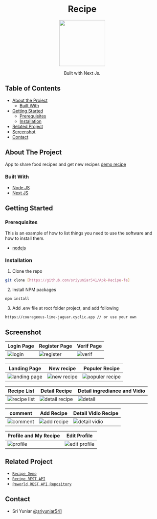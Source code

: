 <h1 align="center">Recipe</h1>

<p align="center">
  <img height="150" src="https://res.cloudinary.com/dxrsjyu6o/image/upload/v1675087793/recipe/bg2_tabsqa.png"  />
</p>
<p align="center">
  Built with Next Js.
</p>

## Table of Contents

- [About the Project](#about-the-project)
  - [Built With](#built-with)
- [Getting Started](#getting-started)
  - [Prerequisites](#prerequisites)
  - [Installation](#installation)
- [Related Project](#related-project)
- [Screenshot](#screenshot)
- [Contact](#contact)

## About The Project

App to share food recipes and get new recipes [demo recipe](https://meek-dasik-7555c9.netlify.app/)

### Built With

- [Node JS](https://nodejs.org/en/docs/)
- [Next JS](//nextjs.org/)

## Getting Started

### Prerequisites

This is an example of how to list things you need to use the software and how to install them.

- [nodejs](https://nodejs.org/en/download/)

### Installation

1. Clone the repo

```bash
git clone [https://github.com/sriyuniar541/Apk-Recipe-fe]
```

2. Install NPM packages

```bash
npm install
```

3. Add .env file at root folder project, and add following

```bash
https://courageous-lime-jaguar.cyclic.app // or use your own
```

## Screenshot

| Login Page                                | Register Page                      | Verif Page                          |
| ----------------------------------------- | -------------------------------------------- | -------------------------------------------- |
| ![login](https://res.cloudinary.com/dxrsjyu6o/image/upload/v1675087313/recipe/login-recipe_xbqjbb.png) | ![register](https://res.cloudinary.com/dxrsjyu6o/image/upload/v1675087321/recipe/register-recipe_oordg9.png) | ![verif](https://res.cloudinary.com/dxrsjyu6o/image/upload/v1675087311/recipe/otp-recipe_auvprc.png) |

| Landing Page                                               | New recipe                       | Populer Recipe                                            |
| ---------------------------------------------------------- | -------------------------------------------- | ------------------------------------------------- |
| ![landing page](https://res.cloudinary.com/dxrsjyu6o/image/upload/v1675087307/recipe/landingPageLodgin-recipe_wluxgr.png) | ![new recipe](https://res.cloudinary.com/dxrsjyu6o/image/upload/v1675087308/recipe/newrecipe-recipe_fblulo.png) | ![populer recipe](https://res.cloudinary.com/dxrsjyu6o/image/upload/v1675087319/recipe/populerrecipe-recipe_u4mqrk.png) |

| Recipe List                                            | Detail Recipe                                          | Detail ingrediance and Vidio                                               |
| --------------------------------------------------------- | ----------------------------------------------------- | ----------------------------------------------------------- |
| ![recipe list](https://res.cloudinary.com/dxrsjyu6o/image/upload/v1675087300/recipe/daftarrecipeLengkap-recipe_nisqvc.png) | ![detail recipe](https://res.cloudinary.com/dxrsjyu6o/image/upload/v1675087301/recipe/detailRecipe-recipe_vvzas3.png) | ![detail](https://res.cloudinary.com/dxrsjyu6o/image/upload/v1675087294/recipe/detailrecipeAndIngrediance-recipe_r8hy1d.png) |

| comment                                           | Add Recipe                                         | Detail Vidio Recipe                                         |
| ------------------------------------------------------ | ------------------------------------------------ | ------------------------------------------------- |
| ![comment](https://res.cloudinary.com/dxrsjyu6o/image/upload/v1675087294/recipe/comment-recipe_hcexj8.png) | ![add recipe](https://res.cloudinary.com/dxrsjyu6o/image/upload/v1675087294/recipe/addRecipe-recipe_dlw9no.png) | ![detail vidio](https://res.cloudinary.com/dxrsjyu6o/image/upload/v1675087307/recipe/detailVidio-recipe_xpkp4l.png) |

| Profile and My Recipe                                  | Edit Profile                                    |                                      
| ---------------------------------------------- | ------------------------------------------------- |
| ![profile](https://res.cloudinary.com/dxrsjyu6o/image/upload/v1675087304/recipe/myrecipe-recipe_otcixl.png) | ![edit profile](https://res.cloudinary.com/dxrsjyu6o/image/upload/v1675087297/recipe/editProfile-recipe_jrergs.png) |


## Related Project

- [`Recipe Demo`](https://meek-dasik-7555c9.netlify.app/)
- [`Recipe REST API`](https://courageous-lime-jaguar.cyclic.app)
- [`Peworld REST API Repository`](https://github.com/sriyuniar541/Apk-Recipe-be)

## Contact
  - Sri Yuniar [@sriyuniar541](https://github.com/sriyuniar541)
